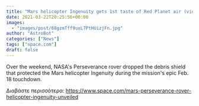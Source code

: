 ```yaml
---
title: "Mars helicopter Ingenuity gets 1st taste of Red Planet air (video)"
date: 2021-03-22T20:25:56+00:00
images:
  - "images/post/88gzmTff9uxL7PtHUizjFn.jpg"
author: "AstroBot"
categories: ["News"]
tags: ["space.com"]
draft: false
---
```


Over the weekend, NASA's Perseverance rover dropped the debris shield that protected the Mars helicopter Ingenuity during the mission's epic Feb. 18 touchdown. 

Διαβάστε περισσότερα: https://www.space.com/mars-perseverance-rover-helicopter-ingenuity-unveiled
